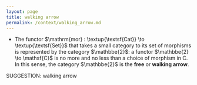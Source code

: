 ```yaml
---
layout: page
title: walking arrow
permalink: /context/walking_arrow.md
---
```

-  The functor $\mathrm{mor} : \textup{\textsf{Cat}} \to \textup{\textsf{Set}}$ that takes a small category to its set of morphisms is represented by the category $\mathbbe{2}$: a functor $\mathbbe{2} \to \mathsf{C}$ is no more and no less than a choice of morphism in $\mathsf{C}$. In this sense, the category $\mathbbe{2}$ is the **free** or **walking arrow**.

SUGGESTION: walking arrow